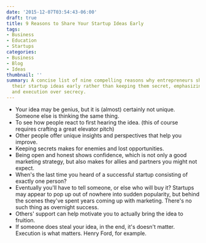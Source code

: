 ```yaml
---
date: '2015-12-07T03:54:43-06:00'
draft: true
title: 9 Reasons to Share Your Startup Ideas Early
tags:
- Business
- Education
- Startups
categories:
- Business
- Blog
- Ideas
thumbnail: ''
summary: A concise list of nine compelling reasons why entrepreneurs should share
  their startup ideas early rather than keeping them secret, emphasizing collaboration
  and execution over secrecy.
---
```

- Your idea may be genius, but it is (almost) certainly not unique. Someone else is thinking the same thing.
- To see how people react to first hearing the idea. (this of course requires crafting a great elevator pitch)
- Other people offer unique insights and perspectives that help you improve.
- Keeping secrets makes for enemies and lost opportunities.
- Being open and honest shows confidence, which is not only a good marketing strategy, but also makes for allies and partners you might not expect.
- When's the last time you heard of a successful startup consisting of exactly one person?
- Eventually you'll have to tell someone, or else who will buy it? Startups may appear to pop up out of nowhere into sudden popularity, but behind the scenes they've spent years coming up with marketing. There's no such thing as overnight success.
- Others' support can help motivate you to actually bring the idea to fruition.
- If someone does steal your idea, in the end, it's doesn't matter. Execution is what matters. Henry Ford, for example.
